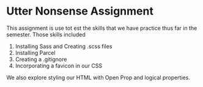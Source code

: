 # Utter Nonsense Assignment

<p>This assignment is use tot est the skills that we have practice thus far in the semester. Those skills included</p>

1. Installing Sass and Creating .scss files
2. Installing Parcel
3. Creating a .gitignore
4. Incorporating a favicon in our CSS

<p> We also explore styling our HTML with Open Prop and logical properties.</p>
